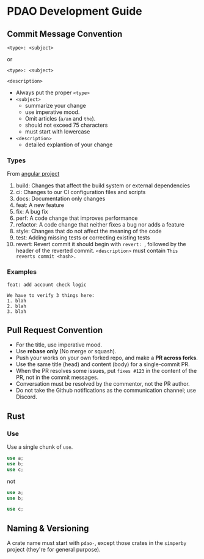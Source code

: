 # PDAO Development Guide

## Commit Message Convention

```
<type>: <subject>
```

or

```
<type>: <subject>

<description>
```

- Always put the proper `<type>`
- `<subject>`
  - summarize your change
  - use imperative mood.
  - Omit articles (`a/an` and `the`).
  - should not exceed 75 characters
  - must start with lowercase
- `<description>` 
  - detailed explantion of your change

### Types
From [angular project](https://github.com/angular/angular/blob/22b96b9/CONTRIBUTING.md#-commit-message-guidelines)

1. build: Changes that affect the build system or external dependencies 
2. ci: Changes to our CI configuration files and scripts 
3. docs: Documentation only changes
4. feat: A new feature
5. fix: A bug fix
6. perf: A code change that improves performance
7. refactor: A code change that neither fixes a bug nor adds a feature
8. style: Changes that do not affect the meaning of the code 
9. test: Adding missing tests or correcting existing tests
10. revert: Revert commit it should begin with `revert: `, followed by the header of the reverted commit. 
`<description>` must contain `This reverts commit <hash>.`

### Examples
```
feat: add account check logic

We have to verify 3 things here:
1. blah
2. blah
3. blah
```

## Pull Request Convention
- For the title, use imperative mood.
- Use **rebase only** (No merge or squash).
- Push your works on your own forked repo, and make a **PR across forks**.
- Use the same title (head) and content (body) for a single-commit PR.
- When the PR resolves some issues, put `fixes #123` in the content of the PR, not in the commit messages.
- Conversation must be resolved by the commentor, not the PR author.
- Do not take the Github notifications as the communication channel; use Discord. 


## Rust
### Use
Use a single chunk of `use`.

```rust
use a;
use b;
use c;
```
not
```rust
use a;
use b;

use c;
```

## Naming & Versioning
A crate name must start with `pdao-`, except those crates in the `simperby` project (they're for general purpose).
